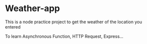 # Weather-app
This is a node practice project to get the weather of the location you entered

To learn Asynchronous Function, HTTP Request, Express...
